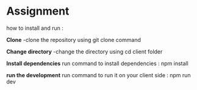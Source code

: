 # Assignment

how to install and run :

**Clone**
-clone the repository using git clone command

**Change directory**
-change the directory using cd client folder

**Install dependencies**
 run command to install dependencies : npm install 

 **run the development**
 run command to run it on your client side : npm run dev
 

